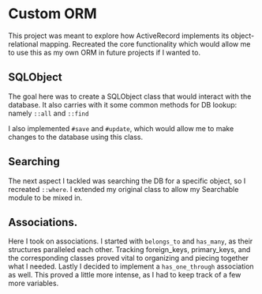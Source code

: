 # Custom ORM

This project was meant to explore how ActiveRecord implements its object-relational mapping. Recreated the core functionality which would allow me to use this as my own ORM in future projects if I wanted to.

## SQLObject

The goal here was to create a SQLObject class that would interact with the database. It also carries with it some common methods for DB lookup: namely `::all` and `::find`

I also implemented `#save` and `#update`, which would allow me to make changes to the database using this class.

## Searching

The next aspect I tackled was searching the DB for a specific object, so I recreated `::where`. I extended my original class to allow my Searchable module to be mixed in.

## Associations.

Here I took on associations. I started with `belongs_to` and `has_many`, as their structures paralleled each other. Tracking foreign_keys, primary_keys, and the corresponding classes proved vital to organizing and piecing together what I needed. Lastly I decided to implement a `has_one_through` association as well. This proved a little more intense, as I had to keep track of a few more variables. 
